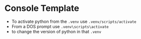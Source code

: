 # Console Template

- To activate python from the `.venv` use `.venv/scripts/activate`
- From a DOS prompt use `.venv\scripts\activate`
- to change the version of python in that `.venv` 

